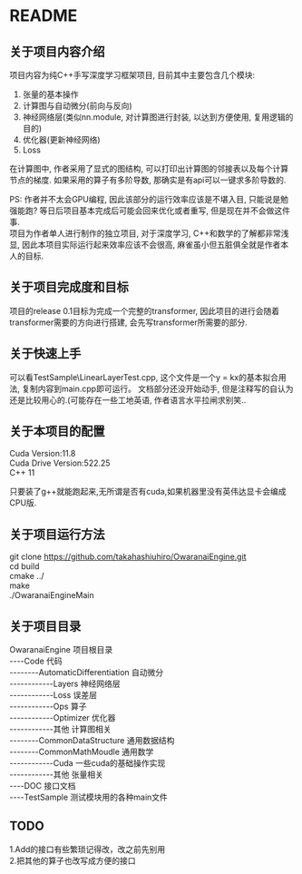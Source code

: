 # README
## 关于项目内容介绍  

项目内容为纯C++手写深度学习框架项目, 目前其中主要包含几个模块:  
1. 张量的基本操作  
2. 计算图与自动微分(前向与反向)  
3. 神经网络层(类似nn.module, 对计算图进行封装, 以达到方便使用, 复用逻辑的目的)  
4. 优化器(更新神经网络)  
5. Loss  

在计算图中, 作者采用了显式的图结构, 可以打印出计算图的邻接表以及每个计算节点的梯度. 如果采用的算子有多阶导数, 那确实是有api可以一键求多阶导数的.

PS: 作者并不太会GPU编程, 因此该部分的运行效率应该是不堪入目, 只能说是勉强能跑? 等日后项目基本完成后可能会回来优化或者重写, 但是现在并不会做这件事.  
项目为作者单人进行制作的独立项目, 对于深度学习, C++和数学的了解都非常浅显, 因此本项目实际运行起来效率应该不会很高, 麻雀虽小但五脏俱全就是作者本人的目标.  

## 关于项目完成度和目标  

项目的release 0.1目标为完成一个完整的transformer, 因此项目的进行会随着transformer需要的方向进行搭建, 会先写transformer所需要的部分.  

## 关于快速上手  

可以看TestSample\LinearLayerTest.cpp, 这个文件是一个y = kx的基本拟合用法, 复制内容到main.cpp即可运行。
文档部分还没开始动手, 但是注释写的自认为还是比较用心的.(可能存在一些工地英语, 作者语言水平拉闸求别笑..

## 关于本项目的配置  

Cuda Version:11.8  
Cuda Drive Version:522.25  
C++ 11  

只要装了g++就能跑起来,无所谓是否有cuda,如果机器里没有英伟达显卡会编成CPU版. 

## 关于项目运行方法  

git clone https://github.com/takahashiuhiro/OwaranaiEngine.git  
cd build  
cmake ../  
make  
./OwaranaiEngineMain  

## 关于项目目录  

OwaranaiEngine  项目根目录  
----Code  代码  
--------AutomaticDifferentiation  自动微分  
------------Layers  神经网络层  
------------Loss  误差层  
------------Ops  算子  
------------Optimizer  优化器  
------------其他  计算图相关  
--------CommonDataStructure  通用数据结构  
--------CommonMathMoudle  通用数学  
------------Cuda  一些cuda的基础操作实现  
------------其他  张量相关  
----DOC  接口文档  
----TestSample  测试模块用的各种main文件  

## TODO  

1.Add的接口有些繁琐记得改，改之前先别用  
2.把其他的算子也改写成方便的接口  